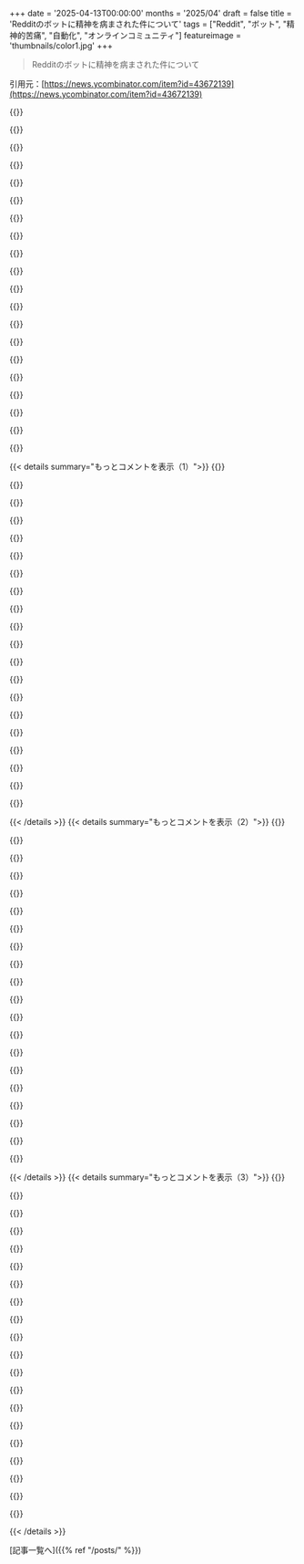 +++
date = '2025-04-13T00:00:00'
months = '2025/04'
draft = false
title = 'Redditのボットに精神を病まされた件について'
tags = ["Reddit", "ボット", "精神的苦痛", "自動化", "オンラインコミュニティ"]
featureimage = 'thumbnails/color1.jpg'
+++

> Redditのボットに精神を病まされた件について

引用元：[https://news.ycombinator.com/item?id=43672139](https://news.ycombinator.com/item?id=43672139)

{{<matomeQuote body="APIの騒動あたりでReddit使わなくなっちゃったんだよね。でも当時からひどかったよー。習慣で使ってただけ。アストロターフィングだらけでマジありえない。昔はインターネットって魔法みたいで、毎日すごい人や面白いことに出会えたのに、それがなくなっちゃって悲しい。今はマジつまんない。" userName="gman83" createdAt="2025-04-13T22:21:57" color="">}}

{{<matomeQuote body="ボットとかアストロターフィングだけじゃないんだよね。思想強めのMODが気に入らないやつをBANして、いろんなサブレを牛耳ったりするんだよ。他のサブレに書き込んだだけでBANされることもあるし。<br>Reddit全体が公平性とか興味なくて、サイトの方向性も明らかだよね。" userName="alex1138" createdAt="2025-04-14T07:48:39" color="#45d325">}}

{{<matomeQuote body="コメントがよくわかんないんだけど、Redditには両方あるよね。<br>１．まともなことが削除されて、MODのヤバい意見を普通に見せかけるためにBANされるサブレ<br>２．ヤバいことが削除されて、BANされるべき人がBANされるサブレ（こっちの方が多い！）で、BANされた人が１の状況だって騒ぎ立てる。" userName="immibis" createdAt="2025-04-14T09:20:36" color="">}}

{{<matomeQuote body="３．まともなことが削除されてBANされるサブレで、BANしたMODが２の状況だって言い張る。" userName="slicerdicer2" createdAt="2025-04-14T09:42:08" color="">}}

{{<matomeQuote body="何年も前に、リオデジャネイロ上空で未確認航空現象が目撃されて、軍が追跡して撃墜したんだけど、Redditの専門サブレが全部削除しててびっくりした。" userName="sharpshadow" createdAt="2025-04-14T12:41:12" color="">}}

{{<matomeQuote body="初めてか？<br>GameFAQsのフォーラムに入り浸ってた身としては、終わりのサイクルは予測できるんだよね。<br>最初は企業が金かけてコミュニティ作るんだけど、そのうち金が尽きるか、不正な理由で金がなくなる。そしたら広告とかクソみたいな投稿が増えて終わってく。人が減り始めて…新しい会社が人々を魅了して新しいコミュニティ作る。<br>今Redditは終わりの段階で、IPOして創業者が株で大金持ちになって、もうRedditに興味ないんだよ。乗り換え先を探す時が来たね。<br>RedditはLUEsersとかDiggとかSlashdotからの避難民の受け皿としてラッキーだっただけ。<br>Gamefaqs / LUEsers、Digg、Slashdotの前はUsenet、BBS、MUDとかだったんだよ。何が来るかは予測できないけどね。" userName="dragontamer" createdAt="2025-04-13T22:34:31" color="#ff33a1">}}

{{<matomeQuote body="Redditがこんなに長く続いたのが意外だよね。<br>Slashdotは10年くらい（まだあるけど）。Diggは4年でユーザーが減り始めて（6年で終わった）。<br>Redditは20年経ってもまだユーザーが増えてるし、まだ終わってない。<br>Redditは変わりすぎた。2006年のRedditは2008年と全然違うし、2013年はまた違った。2019年までにはアプリとして生まれ変わって、Facebook、Instagram、Tiktokと戦ってるし。<br>2019年がピークって人もいるだろうけど、個人的には2011年が一番好きだったな。それからずっと下り坂。<br>Redditはもう生まれ変われないと思うけど、10年後もまだあると思う。" userName="phire" createdAt="2025-04-13T23:26:58" color="#45d325">}}

{{<matomeQuote body="rage comicsとかnarwhalの時代は、Reddit独自の文化があって面白かったよね。当時は、他のサイトじゃなくてRedditにいるって感じがした。今はどこも似たような感じだけど。<br>10年後もRedditがあるってのには同意。他の大規模コミュニティも似たようなもんだから、ユーザーが離れる理由がない。" userName="iamthemonster" createdAt="2025-04-14T02:12:22" color="">}}

{{<matomeQuote body="＞ad its own unique culture during the rage comics and narwhal era. At that time, you knew you were on Reddit and not some other site. Whereas now, it's pretty homogeneous with every other site.”<br>それには全く同意できないな。同じようなものが4chanとか他の場所にもあったよ。<br>それぞれの場所が独特の文化を持っていたというより、インターネット全体の文化が、ビジネスとか真面目なことと、面白くて、悲しくて、時には不快な（ほとんどオタクや技術系の人がいた）混沌とした側のフェンスで区切られていたんだと思う。そこはビジネスの場ではなくて、ただ楽しむ場所で、誰もがそこにいたわけじゃなかった。<br>お金のせいで、その壁がインターネットのビジネス側から壊されて、ビジネスがほとんどすべての緑地に入り込んできた。インターネットの文化、面白い猫の動画、面白いミーム漫画はすべて非常に儲かる。特に、邪悪なソーシャルメディア戦術を使って大衆向けに推進し、手入れすれば。<br>それが重要だと思う。インターネットとその文化はINRTになり、ほとんど上がり続ける株として、Disneyが実写リメイクしか作らないのと同じように、自己を食い物にしている。" userName="fennecfoxy" createdAt="2025-04-16T13:59:52" color="">}}

{{<matomeQuote body="Redditのピークは検閲されてなかった2010年から2015年だったな。" userName="fallingknife" createdAt="2025-04-14T01:15:15" color="">}}

{{<matomeQuote body="2019年か！ｗ　もっと前から劣化してたわー。Diggユーザーが来たあたりから変わったよね。有名だったネタアカウントが廃れて、サブレbanが始まったあたりからマジでつまらなくなった。RedditのピークはDCでの大規模集会があった頃だと思うけどな。ユーザー数は増えたんだろうけど、質がマジでひどい。昔はどんな質問にも専門家が答えてくれたのに。" userName="hattmall" createdAt="2025-04-14T02:22:05" color="">}}

{{<matomeQuote body="＞昔はどんな質問にも専門家が答えてくれたのに。<br>まだニッチな話題なら有益な回答が得られるけど、怪しいサブカル特有のドグマにまみれるし、質問がちょっとでも明らかだったり不要だったりすると（もちろん“専門家”にとっては、質問者にとっては明らかじゃなかったとしても）ボロクソに言われる。" userName="willy_k" createdAt="2025-04-14T03:53:16" color="">}}

{{<matomeQuote body="それってStackoverflow効果って言うんだよね。あるトピックのコミュニティの情報密度が一定レベルに達すると、最新の知識の頂点にキレイに乗っからない情報は容赦なく破壊される。<br><br>それは「梯子を登りきったら、後ろの梯子を蹴り倒す」みたいなもんで、コミュニティが死んだって合図だと思う。コミュニティ自体はまだ気づいてなくても。" userName="BizarroLand" createdAt="2025-04-14T15:57:35" color="#38d3d3">}}

{{<matomeQuote body="Stack Overflow自体も、運営会社によって露骨に破壊されてるよね。Luigi Mangioneの投稿の貢献者を、ライセンス契約に違反して削除したの知ってる？" userName="immibis" createdAt="2025-04-14T23:45:12" color="">}}

{{<matomeQuote body="それは単なる時間の経過ってやつじゃない？人間の体は老化細胞が蓄積されるし、性格もそう。新しい大人の時期から、雲に向かって叫ぶ老人に変わっていく。最初は新しくて何もないところに、知識とかを加えて議論が盛り上がる。でも時間が経つにつれて、大量の知識が増えて、新しい知識は埋もれて忘れられていく。" userName="_DeadFred_" createdAt="2025-04-14T17:51:05" color="#38d3d3">}}

{{<matomeQuote body="理論上はそうだけど、古参ユーザーがグループ内で権力を握って、新規ユーザーがグループの知識を完全に消費するまで参加できないようにするっていう内向きな状態もあるよね。アカウントが古くなかったり、グループに十分な価値を生み出してないってだけで排除されたり。<br><br>まるで図書館にある全ての書物を読んで理解しないと、自分の短編小説に対するフィードバックをもらえないみたいなもん。しかもレビュアーは表紙を見る前にゴミ箱に捨てるかもしれない。" userName="BizarroLand" createdAt="2025-04-15T23:45:58" color="#45d325">}}

{{<matomeQuote body="Redditってbotとかaltアカウントじゃなくて、本当にユーザーが増えてるってどうやってわかるの？" userName="MichaelZuo" createdAt="2025-04-13T23:29:05" color="">}}

{{<matomeQuote body="俺が“まだ成長してる”って判断したのは、Google Trendsに基づいているんだ。誰もそれをbotで操作しようとは思わないでしょ。SlashdotとDiggのトレンド[0]は、サイトが死んだ時期と大体一致してる。一方、Reddit[1]はまだ成長してる（少なくとも3ヶ月前までは。それ以降はノイズかも）。RedditがSlashdot/Diggを圧倒しないように、適切な期間にズームインする必要がある[2]。<br><br>新規ユーザーの質は高くないけど、少なくとも存在はしてるみたい。少なくとも広告主はそう思ってる....<br><br>まあね。<br><br>他の面白いトレンドとしては、Facebookは2012年から明らかに減少していて、Instagramは2023年から減少しているように見える...理由はよくわからないけど。<br><br>[0] https://trends.google.com/trends/explore?date=all&q=slashdot...<br>[1] https://trends.google.com/trends/explore?date=all&q=slashdot...<br>[2] Zoomed: https://trends.google.com/trends/explore?date=2004-01-01%202..." userName="phire" createdAt="2025-04-13T23:55:04" color="">}}

{{<matomeQuote body="公平に言うと、“reddit”って検索クエリに追加するのが、SEOのゴミから逃れるための数少ない方法の一つになってて、もはやそれが当たり前になってる。だからGoogle Trendsがどれだけ有効な測定方法なのかは疑問。" userName="Enginerrrd" createdAt="2025-04-14T02:54:49" color="">}}

{{<matomeQuote body="図星。<br>Redditが最近ジャンクだらけになってるのは知ってる。でも、それだけインターネット全体が悪化してるってことなんだよね。だから、あの沼地を歩き回るよりRedditで検索する方がマシ。" userName="briHass" createdAt="2025-04-14T03:18:04" color="#38d3d3">}}

{{< details summary="もっとコメントを表示（1）">}}
{{<matomeQuote body="chatgptbotsがマジで救世主だったんだな。昔の詐欺を延命させる新しい詐欺が出てきてさ。次はLLMを使ったマルチ商法みたいなのが来るかもね。永遠に規模がデカくなる詐欺で成長し続けるってか。" userName="ashoeafoot" createdAt="2025-04-14T17:15:34" color="">}}

{{<matomeQuote body="最高のRedditは、Diggからユーザーが移住してきた頃のやつだよな。" userName="donny2018" createdAt="2025-04-14T01:23:08" color="">}}

{{<matomeQuote body="HNが、Diggから大量に人が逃げてくる前のRedditに一番近い感じかな。" userName="Fricken" createdAt="2025-04-14T01:50:59" color="">}}

{{<matomeQuote body="Diggも復活するらしいぞ。早期アクセスに申し込めるみたい。" userName="Melatonic" createdAt="2025-04-14T02:16:52" color="">}}

{{<matomeQuote body="LUEがいまだにアクティブなのにはマジで驚くわ（特に最近のGameFAQsの基準からすると）。隔離されてから何年も経つのに。" userName="tinier_subsets" createdAt="2025-04-13T22:42:23" color="">}}

{{<matomeQuote body="マジか、GameFAQsの話題が出るとは。Z-Tackとか、変なランクとかくだらないイタズラがあったAtari 2600の掲示板を思い出すな。あとはMagician Type 0とかDSLフォーラムとか…それでプログラミングにハマったんだ。今に至るってわけ。" userName="unethical_ban" createdAt="2025-04-14T01:11:18" color="">}}

{{<matomeQuote body="悲しいのは、初心者に知識を共有するオンラインコミュニティが少なくなったこと。doxxing世代のDiscordはマジで役に立たないし、子供にとって安全な学習環境じゃない。昔はxhtmlforumとかselfhtml forumが最高だった。今は、みんな有名になりたがって…知識が失われてる気がする。XHTML1.1 strictを説明しようとしたら、役に立つ記事が全然なくてマジで焦った。Googleは現在を支配してるし、web archiveは検索エンジンとしては使えない。" userName="cookiengineer" createdAt="2025-04-14T05:09:30" color="#45d325">}}

{{<matomeQuote body="＞ many web forum software that’s left and not enshittified yet that came after the PHP age<br>ちょっと改造したFluxBBで運営されてるコミュニティにいるけど、Hacker Newsよりコメント多いぞ。PHPフォーラムはマジで強いから！乗り換えもできるし。古いバージョンも良いぞ。" userName="lesostep" createdAt="2025-04-14T10:12:02" color="#ff5c5c">}}

{{<matomeQuote body="国のこととか、コミュニティができたソーシャルメディアのこととか、かなり限定的な話だから、あなたには関係ないと思う。反LGBT政府下で女性とかLGBTメンバーを重視してる、ファンダム系の非英語圏のコミュニティだと思って。" userName="lesostep" createdAt="2025-04-14T15:39:34" color="">}}

{{<matomeQuote body="いやいや、ただの時間の流れだよ。初期インターネットユーザーは年を取って、時の流れに気づいただけ。<br>良いレストランを見つけたとするじゃん？小さくて、個性的だけど美味しい店。人気が出て、成長して、新しい場所に移転したりする。全部がピカピカで最高。忙しくて知ってるのが楽しい。<br>でも、時間が経つにつれて、つまらなくなる。スタッフはクールな新しい場所で働いているのではなく、同じ仕事を何度も繰り返しているだけで、それがわかる。新しさがなくなり、物事が劣化し始める。数年後、久しぶりに会った誰かがその店を勧めてくる。久しぶりに行ってみると、昔の面影はない。それはenshittificationじゃなくて、ただの時間の流れだよ。<br>クールな瞬間、場所、歌、映画を楽しんで、それが永遠に続くとは思わないこと。「最近の音楽はクソ、映画はクソ、XYZのニッチなファンダムが好きなものはクソ」とか言うけど、違う。昔から変わってない。時間が経ったのに、XYZを発見した瞬間が永遠に続くことを望んでいるだけ。でも、それは無理。時間が許さないんだ。" userName="_DeadFred_" createdAt="2025-04-14T18:02:01" color="#ff33a1">}}

{{<matomeQuote body="うわ、LUEかよ。<br>まさかまた言及されるとは思わなかった。<br>jinjoはまだ期待されてるのか？" userName="krige" createdAt="2025-04-14T10:13:10" color="">}}

{{<matomeQuote body="＞enshittificationサイクルは、予測可能なサイクルなんだよ。<br>質の高いサービスにお金を払う人が増えない限り、「良いもの」を持ち続けることはできない。" userName="epicureanideal" createdAt="2025-04-14T00:22:59" color="">}}

{{<matomeQuote body="楽しかったけど、どれもお金を払う価値はなかったな。" userName="nkrisc" createdAt="2025-04-14T00:25:05" color="">}}

{{<matomeQuote body="enshittificationは、どうあがいても続くと思う。Amazon Prime Videoは、以前は有料ユーザー向けには広告なしだったけど、今は上位プランにしないと「少し広告あり」になった。<br>現代の企業を満足させる金額なんてないんだよ。永遠にあと1ドル搾り取ろうとしてくる。" userName="roarcher" createdAt="2025-04-14T06:02:36" color="">}}

{{<matomeQuote body="基本的にこんな感じ：<br>コミュニティの成長＞人気が出る＞人気が出て問題が発生＞資本家が関与＞enshittification" userName="cyanydeez" createdAt="2025-04-14T12:55:54" color="">}}

{{<matomeQuote body="lemmyverseはもう見つけた？piefed.socialに行けばまた幸せになれるよ😉<br>どちらのプロジェクトにも関係ないけど（piefedはlemmyインスタンスと連携してる）、すごく楽しんでる。" userName="adr1an" createdAt="2025-04-14T20:50:13" color="">}}

{{<matomeQuote body="テックとかプラットフォームを諦めれば取り戻せるよ。IRCチャンネルに参加するとか。" userName="ashoeafoot" createdAt="2025-04-14T17:11:32" color="">}}

{{<matomeQuote body="興味のあることなら良いけど、昔のRedditはランダムな面白いことが転がってて、その道の専門家がコメントしてたりしたんだよね。普段興味のないことにも触れられた。今の小さいコミュニティにこもってたら無理だもん。<br>音楽作ってるんだけど、YouTubeとかSoundCloudでコメントしてたら、話せる人が少しできた。でも、Redditがコンテンツfeedになる前の感じとは全然違うんだ。" userName="_DeadFred_" createdAt="2025-04-14T17:44:21" color="#ff5733">}}

{{<matomeQuote body="わかる。最近Redditに書き込むの難しいんだよね。9gagみたいなゴミ溜め的な場所の方がまだ歓迎されてる気がする。" userName="mik09" createdAt="2025-04-16T01:42:33" color="">}}

{{<matomeQuote body="Reddit昔は好きだったんだけどさー、最近政治的なやつらのアストロターフィングがマジでひどいんだよねー。特に選挙の後とか、ローカルのサブレディットがもっと使えるって気づいたみたいで、マジ勘弁。Googleで検索するときにRedditの結果を参考にしてたんだけど、もうそれも怪しいかも。商品のオススメとかマジ操作しやすいし。" userName="bag_boy" createdAt="2025-04-13T12:48:51" color="">}}


{{< /details >}}
{{< details summary="もっとコメントを表示（2）">}}
{{<matomeQuote body="Redditってマジでエコーチェンバーって感じがするんだよねー。投票システムとかカルマシステムも、なんか違う方向に最適化されてる気がするし。趣味系のサブレディット（homebrewingとかelectronicsとか）も色々試したけど、どれもイマイチだったんだよね。昔のフォーラムの方が熱いメンバー多かった気がする。ミームを見るには最高だけどねー。" userName="beAbU" createdAt="2025-04-13T13:25:11" color="">}}

{{<matomeQuote body="Redditの趣味系のスペースって、7割くらいは何も調べずに物を買って、その写真アップしてるだけじゃね？マジで。ちゃんとした議論はすぐ埋もれるし。「これ買ったけど、何すればいい？」みたいなのばっか。meshtasticのサブレとかマジそれ。YouTubeとか見てAmazonでポチって、届いたら「？」みたいな。" userName="MSFT_Edging" createdAt="2025-04-13T21:07:17" color="">}}

{{<matomeQuote body="昔はアップボートってインターネットの未来だと思ってたけど、今はクソ重いモデレーションがないとダメなシステムだと思うわー。しかもそれってボランティアじゃん。時間経過で投稿が埋もれるのも、質の高い議論の邪魔になるし。補足：昔のスレッドを掘り起こすのって、意外と悪くないよね。" userName="NegativeK" createdAt="2025-04-14T00:52:46" color="">}}

{{<matomeQuote body="＞補足：昔のスレッドを掘り起こすのって、意外と悪くないよね。<br>これマジで同意。フォーラムだとマナー違反みたいに言われてたけど、マジで意味不明だったわ。" userName="Enginerrrd" createdAt="2025-04-14T03:06:44" color="#ff5c5c">}}

{{<matomeQuote body="エコーチェンバーって言うより、政治的な影響下にあるんじゃない？サブレディットのモデレーションってマジ大変だし。一日中投稿されるんだから。誰がやるの？暇な人がやるかもしれないけど、政治活動家とか国家とかも絶対いるでしょ。マジで。" userName="nitwit005" createdAt="2025-04-13T21:34:33" color="">}}

{{<matomeQuote body="皮肉なことに、このスレッド自体がRedditの投票システムとかシャドウバンがクソだって言ってるのに、ここ（HN）にも同じような機能があるんだよね。WikipediaにもHNがシャドウバンの初期採用者だって書いてあるし。変わったのは、それぞれのサブレディットを権力を持ったヤバい奴らに任せてないってことかもね。" userName="donnachangstein" createdAt="2025-04-14T01:02:03" color="#ff33a1">}}

{{<matomeQuote body="＞何が変わったのか？<br>HNはすぐにダウンボートできないからだと思う。カルマが関係してるみたいだけど。Redditだと、投稿して5分でマイナス десятки点とか普通にあるし。内容が悪いんじゃなくて、意見が違うだけでボコボコにされる。HNでも少数派だと辛いけど、Redditに比べたらマシ。" userName="sepositus" createdAt="2025-04-14T01:20:38" color="#45d325">}}

{{<matomeQuote body="＞カルマが関係してるみたいだけど。<br>https://github.com/minimaxir/hacker-news-undocumented　によると、カルマが501以上になるとダウンボートできるようになるらしい。ダウンボート制限みたいなのってどうなんだろう？例えば、24時間に30回まで無料で、それ以上はカルマが減るとか。" userName="r721" createdAt="2025-04-14T02:05:52" color="">}}

{{<matomeQuote body="HNもRedditと大差ないと思う。投票システムって、価値のあることより、投票されやすいことを優先させちゃうんだよね。フォーラムなら反対意見でも議論になるけど、HNとかRedditだとボコボコにされるだけ。HNが良いのは、コミュニティとモデレーターのおかげだと思う。投票システム自体は欠陥があると思う。" userName="beAbU" createdAt="2025-04-14T09:00:27" color="">}}

{{<matomeQuote body="エコーチェンバーの一因は、主要なサブレディット、特に政治系での即時シャドウバンだよね。常連としてコメント（シャドウバンされながら）して、モデレーターかボットに「正しい」コメンターだと認められないとダメなんだって。で、NGワードに触れたらまた即シャドウバン、マジ勘弁って感じ。" userName="93po" createdAt="2025-04-13T15:47:34" color="">}}

{{<matomeQuote body="それってbot対策とか、組織的な宣伝対策じゃない？　それも確かに良くないけど、他にどうすればいいんだろ。アカウント作ったばっかりの人に何でも投稿させるとか？　実名認証を導入するとか？" userName="gruez" createdAt="2025-04-13T17:11:02" color="#45d325">}}

{{<matomeQuote body="普通の人って、投稿するために登録するんであって、アカウントを温めるためにずっとスクロールしたり、いいね！したりしないよね。" userName="ipaddr" createdAt="2025-04-13T21:38:13" color="">}}

{{<matomeQuote body="選挙前、Redditは私に、Kamalaの巨大な集会動員数、Trumpの小さな集会動員数、そして彼女が勝つだろうという兆候についての記事ばかり見せてきたんだ。私は当然のように彼女が圧勝すると思ってたよ。" userName="pupppet" createdAt="2025-04-13T13:37:51" color="">}}

{{<matomeQuote body="私も同じ。選挙で負けた後、12時間から24時間くらいは…静かだった。幻想が消えたことに気づいた人がちらほらいたけど、以前のやり取りとは比べものにならなかった。<br>その後、復讐のように戻ってきたけどね。" userName="j-krieger" createdAt="2025-04-13T21:32:25" color="">}}

{{<matomeQuote body="最近、デフォルトのサブレは左翼の陰謀論でいっぱいだよ。<br>Redditが長年、モデレーターに中道派の声をシャドウバンさせてきた結果だね。<br>Redditがこの状況から抜け出すのは難しいと思う。もっと普通の人が必要で、政治的な熱狂者は減らすべきだけど、サイトはすでにエコーチェンバー化が進みすぎて、露骨な政治的偏向が、参加しようとする新しい普通のユーザーを遠ざけてるんだ。" userName="scarab92" createdAt="2025-04-13T23:52:17" color="#ff33a1">}}

{{<matomeQuote body="Redditのアルゴリズムがおすすめを表示するのは、フォローしているものと、ユーザーがサイトに留まってコンテンツに関わる可能性が高いものに基づいてるんだ。選挙結果の正確な見方を提供するようには設計されてないし、誰かに一方の支持者のコンテンツばかり表示するのは驚くことじゃない。勝つか負けるかは関係なくね。" userName="swores" createdAt="2025-04-13T14:13:05" color="">}}

{{<matomeQuote body="Redditのアルゴリズムで、トランプ支持のコンテンツが推奨されることなんて絶対にないよ。" userName="93po" createdAt="2025-04-13T15:45:29" color="">}}

{{<matomeQuote body="一瞬だけ、トランプ支持のコンテンツがアルゴリズムに表示されたことがあったんだ。その時、サイトの運営者はパニックになって、問題のサブレディットをBANしたんだ。" userName="mvdtnz" createdAt="2025-04-13T20:34:51" color="">}}

{{<matomeQuote body="＞/r/The_Donaldのことだよね。<br>彼らを意図的に敵対視し、最終的にBANした理由は、/r/The_Donaldのモデレーターが、特定の投稿をアップボートするようにメンバーに直接指示してたからだよ。「不自然な結果」、「投票操作」、「アルゴリズムの悪用」とか、何とでも言えるけど。<br>だから、管理者にはBANする理由があったんだ。たとえ彼らやRedditユーザーのほとんどが、トランプ支持者を「敵」と見なしていたとしてもね。<br>https://en.wikipedia.org/wiki/R/The_Donald#Prominence_on_Red...<br>あと、この記事を読んで思い出したけど…Spezがユーザーのコメントをこっそり編集したことを認めた時もあったよね。<br>https://old.reddit.com/r/announcements/comments/5frg1n/tifu_..." userName="amiga386" createdAt="2025-04-13T23:27:41" color="#45d325">}}

{{<matomeQuote body="/r/The_Donald のモデレーターが、特定の投稿をアップボートするようにメンバーに指示してたのが理由でしょ。そうすればトップページに載るからね。ボットじゃなくて、ちゃんと人がアップボートしてたって信じさせるには、かなりの証拠が必要だね。だって、すごい速さでスレッドに大量の投稿が来てたのに、コメントはほんの少ししかなかったりしたんだもん。普通の人が暇な時に「new」を更新して、すぐにアップボートが必要な投稿がないかチェックしてたとは思えないな。" userName="Goronmon" createdAt="2025-04-14T01:35:16" color="#785bff">}}


{{< /details >}}
{{< details summary="もっとコメントを表示（3）">}}
{{<matomeQuote body="ボットのせいにする必要ないって。Redditの運営だって、T_D には正当なアクセスがあったって認めてたから、潰すのをためらってたんだよ。ただ、操作とか集団攻撃とかは嫌だったんだよね。もしボットだって証明できたら、もっと早く潰してたはず。<br><br>https://old.reddit.com/r/TheoryOfReddit/comments/4fh8s9/this...<br><br>普通の人は、すでにアップボートされてるものをアップボートする傾向があるよね。でも、投稿されてくるものをチェックする人は少ない。<br><br>T_D のユーザーは、subreddit のトップページを更新してたんだよ。モデレーターがトップに押し上げたい投稿を固定して、最初の数件のアップボートをゲットしてたんだ。その後、1時間もしないうちに固定を解除してたんだって。そうすれば「オーガニック」にトップにいるように見えるから、アップボートされ続けて /r/all に載るんだって。<br><br>他の subreddit はそんなことしてなかったから、ユーザーの投票は分散してたんだよね。それに、他の subreddit のモデレーターは、固定投稿を告知に使ってたから、アップボートされにくかったんだ。でも、普通の投稿を固定したら、ユーザーはアップボートすると思うよ。ただし、固定投稿は /r/all には載らないんだよね。解除しない限りは。T_D はそれをうまく利用したんだよ。<br><br>EDIT1: あと、昔はどんな投稿でも固定できたんだよね。普通のリンク投稿とかも。固定されてるって分かりにくかったんだ。T_D の操作の後、固定投稿は「Administrative Notes」って名前になって、テキスト投稿じゃないといけなくなって、色も変えられたんだ。これでモデレーターの策略が分かりやすくなったかな？<br><br>EDIT2: WIRED の T_D に関する記事 - 巧妙なモデレーターのせいだって。ボットじゃなくて。<br><br>https://www.wired.com/story/the-hate-fueled-rise-of-rthe-don...<br><br>＞T_D のモデレーターは、毎日 T_D を r/all に載せる方法を探してたんだ。”<br><br>＞モデレーターは、固定システムが鍵だって気づいたんだ。ルール変更とか、イベントとか、そういうのに使うためのものだったんだけど、どんなスレッドでも固定できたんだよね。固定されたスレッドは、他のスレッドと同じようにポイントが溜まって、トップに近づいていくんだ。でも、T_D のモデレーターは、T_D で目立たせようとしてたんじゃなくて、r/all に載せたかったんだよね。”<br><br>＞T_D のモデレーターは、ルールとか告知に関係ないスレッドを固定し始めたんだ。特に扇動的なユーザー作成のスレッドを宣伝してたんだ。これがすぐに効果を発揮して、T_D は毎日1つか2つの投稿を r/all に載せてたんだ。”<br><br>＞別の T_D のモデレーター、Alex は、どのスレッドが成功したかだけじゃなくて、モデレーターがユーザーに固定されたスレッドをアップボートさせて、r/all のランキングを上げる方法も研究してたって言ってるよ。「購読者を訓練して、すべてのスレッドでアップボートとコメントをさせるようにしたんだ」って言ってる。「それが元々アルゴリズムを攻略する方法だったんだ」って。Jessie っていう3人目のモデレーターは、T_D のモデレーターがユーザーベースに投票を促すために「何度も要求」したって言ってるよ。ミームとか GIF とかジョークを使って、ユーザーに行動を促してたんだ。それがうまくいったんだよね。”" userName="amiga386" createdAt="2025-04-14T09:53:38" color="#ff5733">}}

{{<matomeQuote body="簡単なコード変更で解決できたと思うな。投稿が一度でも固定されたら、/r/all に載せられないようにすればよかったんだよ。" userName="Meekro" createdAt="2025-04-14T11:28:20" color="#45d325">}}

{{<matomeQuote body="Reddit で同じような感覚になるの、めっちゃ分かる。でも、現実世界でもそうじゃない？ Trump の集会があったら、45分くらい離れた場所まで8時間も渋滞するとか。Kamala の集会は、チケットの入手方法すらよく分からなくて、交通規制以外は全然混んでなかったり。Kamala 支持が多いはずのコミュニティで、アンチ Kamala と pro-Trump の投稿がめっちゃ多いんだよね。Kamala があそこまでうまくいったのがマジで衝撃。全然差はなかったけど、Kamala は2020年の最初の討論会すら突破できなかったし、実績もほとんどないし。リアルで Kamala を支持する説得力のある人に出会ったことないよ。せいぜい「Trump じゃなければ誰でもいい」って感じ。" userName="hattmall" createdAt="2025-04-14T02:37:15" color="">}}

{{<matomeQuote body="いつも大げさすぎて笑える。地元の Reddit で高評価の投稿でも、せいぜい +70 票くらいなのに、政治関係の投稿だけ +2000 票とかになるんだもん。あからさますぎて、もはや隠す気もないよね。" userName="ok123456" createdAt="2025-04-13T22:02:07" color="">}}

{{<matomeQuote body="なんでそれがアストロターフィングの兆候なの？ デフォルトの subreddit の投稿を読む人の方が多いだけじゃない？" userName="hackyhacky" createdAt="2025-04-14T00:34:32" color="">}}

{{<matomeQuote body="ニッチな subreddit の政治関連の投稿について話してるんだよ。" userName="parineum" createdAt="2025-04-14T07:08:42" color="">}}

{{<matomeQuote body="アストロターフィングじゃなくて、単に政治的な状況が過熱してるだけじゃないの？" userName="therealdrag0" createdAt="2025-04-14T16:33:53" color="">}}

{{<matomeQuote body="/r/all をブラウジングしてる人が興味を持つような投稿、例えば政治とか sex とかミームとかは、ニッチな話題の投稿よりもずっと多くのアップボートを得られるんだよ。例えば、r/aviation のトップ投稿の一つは、”slutty eyeliner” が付いた airbus に関するミーム (87k ポイント) で、「この 777 はなぜ着陸装置が同時に格納されないのか？」のような専門的な投稿 (2k ポイント) をはるかに上回ってるんだ。" userName="jhp123" createdAt="2025-04-14T16:49:44" color="#ff5c5c">}}

{{<matomeQuote body="地域の subreddit の投稿は、世界の出来事はめったに起こらないし、交通とか道路が主な話題だから、/r/all とかトップページには載らないんだよね。なのに、政治的な投稿だけが突然 +2000 票とかになって、普段コメントしない人とか、住んでなさそうな人がコメントし始めるんだよ。" userName="ok123456" createdAt="2025-04-14T16:58:04" color="#38d3d3">}}

{{<matomeQuote body="マジでそれなー。選挙後、ずっと変わらなかったローカルなサブレディットが、マジックみたいに急に真逆になっちゃったんだよね。前はみんなOKだった意見が、今はボコボコに叩かれるし、存在ごと消される勢い。マジで操作されてるのがバレバレ。誰かがリストに追加したんだろーね。でも、そんな場所で文句言えないじゃん？みんな気づいてないみたいだけど、botも巧妙になってて見分けつかないし。もちろん、botだけじゃなくて、業者とかもいるしね。賢い人はもう逃げ出して、新しい場所に行ってるけど、そこもすぐに潰されるんだろーな。根本的に変えないとダメだよね、コミュニケーションのあり方を。" userName="thegrim33" createdAt="2025-04-13T20:27:36" color="#ff33a1">}}

{{<matomeQuote body="＞The only way to fix things is a radically different framework for communication.”<br>それってどんな感じだと思う？" userName="BrenBarn" createdAt="2025-04-13T20:48:15" color="">}}

{{<matomeQuote body="昔ながらのフォーラムに戻って、スレッド形式で順番に議論するとか？昔はそれで上手くいってたし、ちゃんと管理されてるフォーラムの方がスパムとかbot対策も上手い気がする。" userName="joshvm" createdAt="2025-04-13T22:36:00" color="">}}

{{<matomeQuote body="Redditもスレッド形式で順番に議論できるんじゃないの？" userName="BrenBarn" createdAt="2025-04-14T07:14:30" color="">}}

{{<matomeQuote body="Redditのデフォルトは順番通りじゃないし、どこまで読んだか追跡できないんだよね。それに、スレッドが「アーカイブ」されて、もう返信できなくなるし。昔のフォーラムだと、最後にアクティブだったスレッドが一番上に表示されるから、議論を追いやすいんだよね。Redditの「Hot」とか「Best」とかは、当てにならないし。" userName="layer8" createdAt="2025-04-14T07:51:45" color="#ff5733">}}

{{<matomeQuote body="あー、スレッドの中の話ね。一番最近のアクティビティ順とか、そういう透明性の高いソート機能のことね。それなら改善されると思う。" userName="BrenBarn" createdAt="2025-04-14T18:41:01" color="">}}

{{<matomeQuote body="ほとんどのフォーラム（とかメーリングリスト）は、デフォルトで時系列順だよね。コメント重視のサイトと、議論重視のサイトの違いみたいなもんかな？ HackerNewsはコメント重視だけど、議論もそこそこできる。Redditも似た感じ。フォーラムは、少人数で深く議論するのに向いてるけど、コメントもできる。どっちも良いところがあるけど、Redditに来ちゃった人が多いのは残念。" userName="joshvm" createdAt="2025-04-15T02:25:14" color="">}}

{{<matomeQuote body="匿名で権力を持ってるモデレーターをなくすこと。" userName="j-krieger" createdAt="2025-04-13T21:34:25" color="">}}

{{<matomeQuote body="＞I used to love Reddit, but the astroturfing has become unbearable, especially by political groups.”<br>Reddit好きだったけど、アストロターフィングが酷すぎるんだよね、特に政治的なやつ。<br>ほとんどはアストロターフィングじゃないと思うけどね。botはいるけど。Redditの民意はエコーチェンバーが強烈なんだよね。人気のある意見じゃないと、すぐにdownvoteされるって学ぶんだよ。気に障ると、怒りのDMが来たり、過去のコメントまで掘り返して論争してくる人もいるし。暇な人が一日中投稿してて、そういう人には勝てないんだよね。結局、意見が違う人は追い出される。" userName="Aurornis" createdAt="2025-04-13T19:43:16" color="#45d325">}}

{{<matomeQuote body="完全にアストロターフィングだよ。メンバーじゃない人とか、Flairがない人は発言できないルールにして、フロントページを狙うんだよ。メンバーしかdownvoteできないルールにすれば、もっと簡単。フロントページを占拠すれば、人が集まってきて、偏った意見が広まるんだ。/r/The_Donaldがそれで成功したし、他にもたくさんある。" userName="jayd16" createdAt="2025-04-13T21:58:43" color="#38d3d3">}}

{{<matomeQuote body="posthuman.blogのドメイン名って昨日、4月12日に登録されたんだって。記事が書かれた時と一緒じゃん！<br>https://www.whois.com/whois/posthuman.blog<br>しかも、記事は2つしかなくて、1つ目は2022年7月だってさ。これって、文句言ってる人が自分で記事作ったんじゃないかって思っちゃうよねー。" userName="ArinaS" createdAt="2025-04-13T12:53:12" color="#ff5c5c">}}


{{< /details >}}


[記事一覧へ]({{% ref "/posts/" %}})
